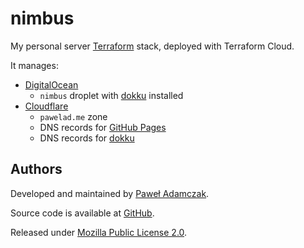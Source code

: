 # nimbus
My personal server [Terraform] stack, deployed with Terraform Cloud.

It manages:
- [DigitalOcean]
  - `nimbus` droplet with [dokku] installed
- [Cloudflare]
  - `pawelad.me` zone
  - DNS records for [GitHub Pages]
  - DNS records for [dokku]

## Authors
Developed and maintained by [Paweł Adamczak][pawelad].

Source code is available at [GitHub][github nimbus].

Released under [Mozilla Public License 2.0][license].


[cloudflare]: https://www.cloudflare.com/
[digitalocean]: https://www.digitalocean.com/
[dokku]: https://dokku.com/
[github nimbus]: https://github.com/pawelad/nimbus
[github pages]: https://docs.github.com/en/pages/configuring-a-custom-domain-for-your-github-pages-site/managing-a-custom-domain-for-your-github-pages-site
[license]: ./LICENSE
[pawelad]: https://pawelad.me/
[terraform]: https://www.terraform.io/
